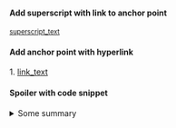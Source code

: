 #### Add superscript with link to anchor point
<sup>[superscript_text](#anchor_point_name)</sup>

#### Add anchor point with hyperlink
<a name="anchor_point_name">1.</a> [link_text](url)

#### Spoiler with code snippet
<details><summary>Some summary</summary>
<!-- make sure there is an empty newline here -->
```json
{
  name: "mark",
  food: "cheese"
}
```
</details>
